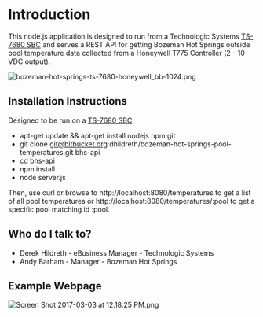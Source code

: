 # Introduction #

This node.js application is designed to run from a Technologic Systems [TS-7680 SBC](https://www.embeddedarm.com/products/TS-7680) and serves a REST API for getting Bozeman Hot Springs outside pool temperature data collected from a Honeywell T775 Controller (2 - 10 VDC output).


![bozeman-hot-springs-ts-7680-honeywell_bb-1024.png](https://bitbucket.org/repo/eGL68B/images/925926239-bozeman-hot-springs-ts-7680-honeywell_bb-1024.png)

## Installation Instructions ##

Designed to be run on a [TS-7680 SBC](https://www.embeddedarm.com/products/TS-7680).

* apt-get update && apt-get install nodejs npm git
* git clone git@bitbucket.org:dhildreth/bozeman-hot-springs-pool-temperatures.git bhs-api
* cd bhs-api
* npm install
* node server.js

Then, use curl or browse to http://localhost:8080/temperatures to get a list of all pool temperatures or http://localhost:8080/temperatures/:pool to get a specific pool matching id :pool.  


## Who do I talk to? ##

* Derek Hildreth - eBusiness Manager - Technologic Systems
* Andy Barham - Manager - Bozeman Hot Springs


## Example Webpage ##

![Screen Shot 2017-03-03 at 12.18.25 PM.png](https://bitbucket.org/repo/eGL68B/images/2555406468-Screen%20Shot%202017-03-03%20at%2012.18.25%20PM.png)